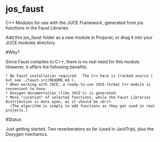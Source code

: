 # jos_faust
C++ Modules for use with the JUCE Framework, generated from jos functions in the Faust Libraries

Add this jos_faust folder as a new module in Projucer, or
drag it into your JUCE modules directory.

#Why?

Since Faust compiles to C++, there is no real need for this module.  However, it offers the following benefits:

    * No Faust installation required.  The C++ here is tracked source ( but see ./faust-src/README.md ).
    * When working with JUCE, a ready-to-use JUCE-format C++ module is convenient to have.
    * Doxygen documentation (like JUCE's) is generated.
    * More "curation" of selected functions, while the Faust Libraries Distribution is more open, as it should be.<br/>
      (The algorithm is simply to add functions as they get used in real projects.)

#Status

Just getting started. Two reverberators so far (used in JackTrip), plus the Doxygen mechanics.
